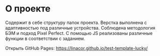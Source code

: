 # О проекте
Содержит в себе структуру папок проекта. 
Верстка выполнена с адаптивностью под различные устройства. Соблюдена методология БЭМ и подход Pixel Perfect. 
С помощью JS реализованы различные функции в соответствии с заданием. 

Открыть GitHub Pages: https://linacor.github.io/test-template-lucky/